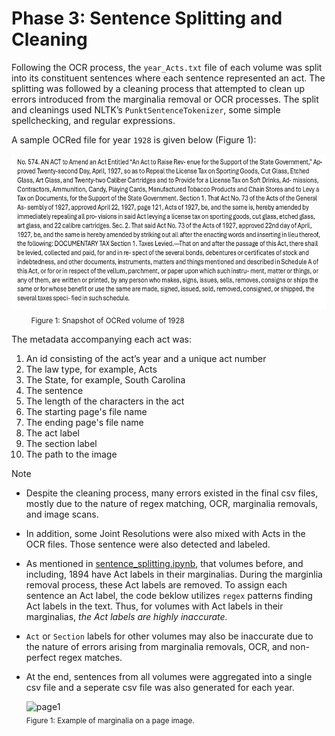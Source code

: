 # Phase 3: Sentence Splitting and Cleaning

Following the OCR process, the `year_Acts.txt` file of each volume was split into its constituent sentences where each sentence represented an act. The splitting was followed by a cleaning process that attempted to clean up errors introduced from the marginalia removal or OCR processes. The split and cleanings used NLTK’s `PunktSentenceTokenizer`, some simple spellchecking, and regular expressions.

A sample OCRed file for year `1928` is given below (Figure 1):

<img src="sentence.jpg" alt="1928 OCR" width="600" height="250"><br>
 &nbsp;&nbsp;&nbsp;&nbsp;&nbsp;&nbsp;&nbsp;
<sub>Figure 1: Snapshot of OCRed volume of 1928 </sub> 
    
The metadata accompanying each act was:
1. An id consisting of the act’s year and a unique act number
2. The law type, for example, Acts
3. The State, for example, South Carolina
4. The sentence
5. The length of the characters in the act
6. The starting page's file name
7. The ending page's file name
8. The act label
9. The section label
10. The path to the image

Note
- Despite the cleaning process, many errors existed in the final csv files, mostly due to the nature of regex matching, OCR, marginalia removals, and image scans.
- In addition, some Joint Resolutions were also mixed with Acts in the OCR files. Those sentence were also detected and labeled.
- As mentioned in [sentence_splitting.ipynb](sentence_splitting.ipynb), that volumes before, and including, 1894 have Act labels in their marginalias. During the marginlia removal process, these Act labels are removed. To assign each sentence an Act label, the code beklow utilizes `regex` patterns finding Act labels in the text. Thus, for volumes with Act labels in their marginalias, *the Act labels are highly inaccurate.*
- `Act` or `Section` labels for other volumes may also be inaccurate due to the nature of errors arising from marginalia removals, OCR, and non-perfect regex matches.
- At the end, sentences from all volumes were aggregated into a single csv file and a seperate csv file was also generated for each year.

  <img src="clean.png" alt="page1"  width="300" height="450"> <br>
      <sub>Figure 1: Example of marginalia on a page image. </sub> 
      &nbsp;&nbsp;&nbsp;&nbsp;&nbsp;&nbsp;&nbsp;&nbsp;&nbsp;&nbsp;&nbsp;&nbsp;&nbsp;&nbsp;&nbsp;&nbsp;&nbsp;&nbsp;&nbsp;
      &nbsp;&nbsp;&nbsp;&nbsp;&nbsp;&nbsp;&nbsp;
      
